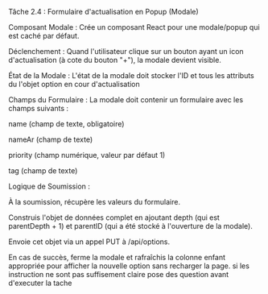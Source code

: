 
Tâche 2.4 : Formulaire d'actualisation en Popup (Modale)

Composant Modale : Crée un composant React pour une modale/popup qui est caché par défaut.

Déclenchement : Quand l'utilisateur clique sur un bouton ayant un icon d'actualisation (à cote du bouton "+"), la modale devient visible.

État de la Modale : L'état de la modale doit stocker l'ID et tous les attributs du l'objet option en cour d'actualisation

Champs du Formulaire : La modale doit contenir un formulaire avec les champs suivants :

name (champ de texte, obligatoire)

nameAr (champ de texte)

priority (champ numérique, valeur par défaut 1)

tag (champ de texte)

Logique de Soumission :

À la soumission, récupère les valeurs du formulaire.

Construis l'objet de données complet en ajoutant depth (qui est parentDepth + 1) et parentID (qui a été stocké à l'ouverture de la modale).

Envoie cet objet via un appel PUT à /api/options.

En cas de succès, ferme la modale et rafraîchis la colonne enfant appropriée pour afficher la nouvelle option sans recharger la page.
si les instruction ne sont pas suffisement claire pose des question avant d'executer la tache